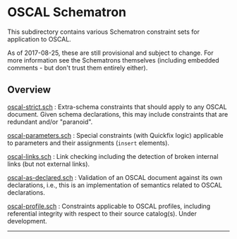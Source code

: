 # OSCAL Schematron

This subdirectory contains various Schematron constraint sets for application to OSCAL.

As of 2017-08-25, these are still provisional and subject to change. For more information see the Schematrons themselves (including embedded comments - but don't trust them entirely either).

## Overview

[oscal-strict.sch](oscal-strict.sch)
  : Extra-schema constraints that should apply to any OSCAL document. Given schema declarations, this may include constraints that are redundant and/or "paranoid".

[oscal-parameters.sch](oscal-parameters.sch)
  : Special constraints (with Quickfix logic) applicable to parameters and their assignments (`insert` elements).

[oscal-links.sch](oscal-parameters.sch)
  : Link checking including the detection of broken internal links (but not external links).

[oscal-as-declared.sch](oscal-as-declared.sch)
  : Validation of an OSCAL document against its own declarations, i.e., this is an implementation of semantics related to OSCAL declarations.

[oscal-profile.sch](oscal-profile.sch)
  : Constraints applicable to OSCAL profiles, including referential integrity with respect to their source catalog(s). Under development.

-----
